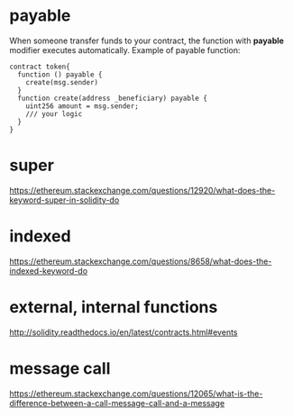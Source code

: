 # payable
When someone transfer funds to your contract, the function with **payable** modifier executes automatically. Example of payable function:
```
contract token{ 
  function () payable {
    create(msg.sender)
  }
  function create(address _beneficiary) payable {
    uint256 amount = msg.sender;
    /// your logic
  }
}
```

# super
https://ethereum.stackexchange.com/questions/12920/what-does-the-keyword-super-in-solidity-do <br>

# indexed
https://ethereum.stackexchange.com/questions/8658/what-does-the-indexed-keyword-do <br>

# external, internal functions
http://solidity.readthedocs.io/en/latest/contracts.html#events <br>

# message call
https://ethereum.stackexchange.com/questions/12065/what-is-the-difference-between-a-call-message-call-and-a-message <br>
